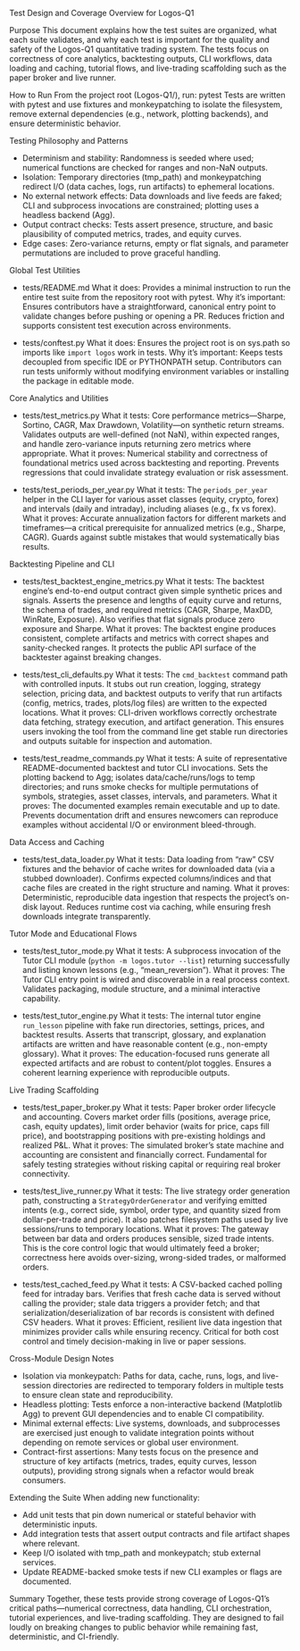 Test Design and Coverage Overview for Logos-Q1

Purpose
This document explains how the test suites are organized, what each suite validates, and why each test is important for the quality and safety of the Logos-Q1 quantitative trading system. The tests focus on correctness of core analytics, backtesting outputs, CLI workflows, data loading and caching, tutorial flows, and live-trading scaffolding such as the paper broker and live runner.

How to Run
From the project root (Logos-Q1/), run:
    pytest
Tests are written with pytest and use fixtures and monkeypatching to isolate the filesystem, remove external dependencies (e.g., network, plotting backends), and ensure deterministic behavior.

Testing Philosophy and Patterns
- Determinism and stability: Randomness is seeded where used; numerical functions are checked for ranges and non-NaN outputs.
- Isolation: Temporary directories (tmp_path) and monkeypatching redirect I/O (data caches, logs, run artifacts) to ephemeral locations.
- No external network effects: Data downloads and live feeds are faked; CLI and subprocess invocations are constrained; plotting uses a headless backend (Agg).
- Output contract checks: Tests assert presence, structure, and basic plausibility of computed metrics, trades, and equity curves.
- Edge cases: Zero-variance returns, empty or flat signals, and parameter permutations are included to prove graceful handling.

Global Test Utilities
- tests/README.md
  What it does: Provides a minimal instruction to run the entire test suite from the repository root with pytest.
  Why it’s important: Ensures contributors have a straightforward, canonical entry point to validate changes before pushing or opening a PR. Reduces friction and supports consistent test execution across environments.

- tests/conftest.py
  What it does: Ensures the project root is on sys.path so imports like `import logos` work in tests.
  Why it’s important: Keeps tests decoupled from specific IDE or PYTHONPATH setup. Contributors can run tests uniformly without modifying environment variables or installing the package in editable mode.

Core Analytics and Utilities
- tests/test_metrics.py
  What it tests: Core performance metrics—Sharpe, Sortino, CAGR, Max Drawdown, Volatility—on synthetic return streams. Validates outputs are well-defined (not NaN), within expected ranges, and handle zero-variance inputs returning zero metrics where appropriate.
  What it proves: Numerical stability and correctness of foundational metrics used across backtesting and reporting. Prevents regressions that could invalidate strategy evaluation or risk assessment.

- tests/test_periods_per_year.py
  What it tests: The `periods_per_year` helper in the CLI layer for various asset classes (equity, crypto, forex) and intervals (daily and intraday), including aliases (e.g., fx vs forex).
  What it proves: Accurate annualization factors for different markets and timeframes—a critical prerequisite for annualized metrics (e.g., Sharpe, CAGR). Guards against subtle mistakes that would systematically bias results.

Backtesting Pipeline and CLI
- tests/test_backtest_engine_metrics.py
  What it tests: The backtest engine’s end-to-end output contract given simple synthetic prices and signals. Asserts the presence and lengths of equity curve and returns, the schema of trades, and required metrics (CAGR, Sharpe, MaxDD, WinRate, Exposure). Also verifies that flat signals produce zero exposure and Sharpe.
  What it proves: The backtest engine produces consistent, complete artifacts and metrics with correct shapes and sanity-checked ranges. It protects the public API surface of the backtester against breaking changes.

- tests/test_cli_defaults.py
  What it tests: The `cmd_backtest` command path with controlled inputs. It stubs out run creation, logging, strategy selection, pricing data, and backtest outputs to verify that run artifacts (config, metrics, trades, plots/log files) are written to the expected locations.
  What it proves: CLI-driven workflows correctly orchestrate data fetching, strategy execution, and artifact generation. This ensures users invoking the tool from the command line get stable run directories and outputs suitable for inspection and automation.

- tests/test_readme_commands.py
  What it tests: A suite of representative README-documented backtest and tutor CLI invocations. Sets the plotting backend to Agg; isolates data/cache/runs/logs to temp directories; and runs smoke checks for multiple permutations of symbols, strategies, asset classes, intervals, and parameters.
  What it proves: The documented examples remain executable and up to date. Prevents documentation drift and ensures newcomers can reproduce examples without accidental I/O or environment bleed-through.

Data Access and Caching
- tests/test_data_loader.py
  What it tests: Data loading from “raw” CSV fixtures and the behavior of cache writes for downloaded data (via a stubbed downloader). Confirms expected columns/indices and that cache files are created in the right structure and naming.
  What it proves: Deterministic, reproducible data ingestion that respects the project’s on-disk layout. Reduces runtime cost via caching, while ensuring fresh downloads integrate transparently.

Tutor Mode and Educational Flows
- tests/test_tutor_mode.py
  What it tests: A subprocess invocation of the Tutor CLI module (`python -m logos.tutor --list`) returning successfully and listing known lessons (e.g., “mean_reversion”).
  What it proves: The Tutor CLI entry point is wired and discoverable in a real process context. Validates packaging, module structure, and a minimal interactive capability.

- tests/test_tutor_engine.py
  What it tests: The internal tutor engine `run_lesson` pipeline with fake run directories, settings, prices, and backtest results. Asserts that transcript, glossary, and explanation artifacts are written and have reasonable content (e.g., non-empty glossary).
  What it proves: The education-focused runs generate all expected artifacts and are robust to content/plot toggles. Ensures a coherent learning experience with reproducible outputs.

Live Trading Scaffolding
- tests/test_paper_broker.py
  What it tests: Paper broker order lifecycle and accounting. Covers market order fills (positions, average price, cash, equity updates), limit order behavior (waits for price, caps fill price), and bootstrapping positions with pre-existing holdings and realized P&L.
  What it proves: The simulated broker’s state machine and accounting are consistent and financially correct. Fundamental for safely testing strategies without risking capital or requiring real broker connectivity.

- tests/test_live_runner.py
  What it tests: The live strategy order generation path, constructing a `StrategyOrderGenerator` and verifying emitted intents (e.g., correct side, symbol, order type, and quantity sized from dollar-per-trade and price). It also patches filesystem paths used by live sessions/runs to temporary locations.
  What it proves: The gateway between bar data and orders produces sensible, sized trade intents. This is the core control logic that would ultimately feed a broker; correctness here avoids over-sizing, wrong-sided trades, or malformed orders.

- tests/test_cached_feed.py
  What it tests: A CSV-backed cached polling feed for intraday bars. Verifies that fresh cache data is served without calling the provider; stale data triggers a provider fetch; and that serialization/deserialization of bar records is consistent with defined CSV headers.
  What it proves: Efficient, resilient live data ingestion that minimizes provider calls while ensuring recency. Critical for both cost control and timely decision-making in live or paper sessions.

Cross-Module Design Notes
- Isolation via monkeypatch: Paths for data, cache, runs, logs, and live-session directories are redirected to temporary folders in multiple tests to ensure clean state and reproducibility.
- Headless plotting: Tests enforce a non-interactive backend (Matplotlib Agg) to prevent GUI dependencies and to enable CI compatibility.
- Minimal external effects: Live systems, downloads, and subprocesses are exercised just enough to validate integration points without depending on remote services or global user environment.
- Contract-first assertions: Many tests focus on the presence and structure of key artifacts (metrics, trades, equity curves, lesson outputs), providing strong signals when a refactor would break consumers.

Extending the Suite
When adding new functionality:
- Add unit tests that pin down numerical or stateful behavior with deterministic inputs.
- Add integration tests that assert output contracts and file artifact shapes where relevant.
- Keep I/O isolated with tmp_path and monkeypatch; stub external services.
- Update README-backed smoke tests if new CLI examples or flags are documented.

Summary
Together, these tests provide strong coverage of Logos-Q1’s critical paths—numerical correctness, data handling, CLI orchestration, tutorial experiences, and live-trading scaffolding. They are designed to fail loudly on breaking changes to public behavior while remaining fast, deterministic, and CI-friendly.